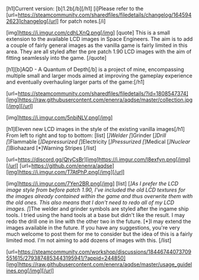[h1]Current version: [b]1.2b[/b][/h1]
[i]Please refer to the [url=https://steamcommunity.com/sharedfiles/filedetails/changelog/1645942623]changelog[/url] for patch notes.[/i]

[img]https://i.imgur.com/cdhLXnQ.png[/img]
[quote]
This is a small extension to the available LCD images in Space Engineers. The aim is to add a couple of fairly general images as the vanilla game is fairly limited in this area. They are all styled after the pre patch 1.90 LCD images with the aim of fitting seamlessly into the game.
[/quote]

[h1][b]AQD - A Quantum of Depth[/b] is a project of mine, encompassing multiple small and larger mods aimed at improving the gameplay experience and eventually overhauling larger parts of the game:[/h1]

[url=https://steamcommunity.com/sharedfiles/filedetails/?id=1808547374][img]https://raw.githubusercontent.com/enenra/aqdse/master/collection.jpg[/img][/url]

[img]https://i.imgur.com/5nbiNLV.png[/img]

[h1]Eleven new LCD images in the style of the existing vanilla images[/h1]
From left to right and top to bottom:
[list]
[*]Welder
[*]Grinder
[*]Drill
[*]Flammable
[*]Depressurized
[*]Electricity
[*]Pressurized
[*]Medical
[*]Nuclear
[*]Biohazard
[*]Warning Stripes
[/list]

[url=https://discord.gg/QtyCsBr][img]https://i.imgur.com/l8exfyn.png[/img][/url]
[url=https://github.com/enenra/aqdse][img]https://i.imgur.com/T7AtPhP.png[/img][/url]

[img]https://i.imgur.com/7Yen2BR.png[/img]
[list]
[*]As I prefer the LCD image style from before patch 1.90, I've included the old LCD textures for the images already contained within the game and thus overwrite them with the old ones. This also means that I don't need to redo all of my LCD images.
[*]The welder and grinder symbols are styled after the ingame ship tools. I tried using the hand tools at a base but didn't like the result. I may redo the drill one in line with the other two in the future.
[*]I may extend the images available in the future. If you have any suggestions, you're very much welcome to post them for me to consider but the idea of this is a fairly limited mod. I'm not aiming to add dozens of images with this.
[/list]

[url=https://steamcommunity.com/workshop/discussions/18446744073709551615/2793874853443195941/?appid=244850][img]https://raw.githubusercontent.com/enenra/aqdse/master/usage_guidelines.png[/img][/url]